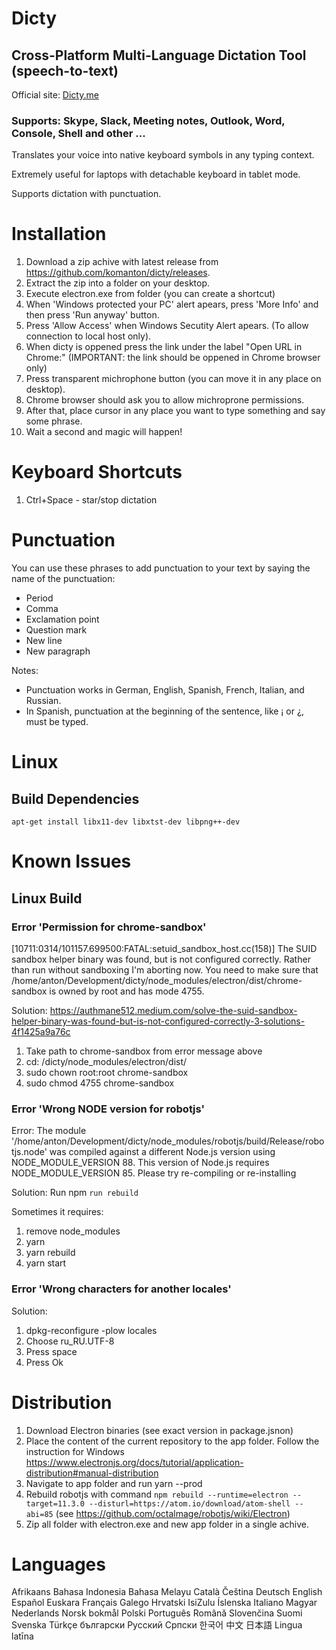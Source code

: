 # Dicty
## Cross-Platform Multi-Language Dictation Tool (speech-to-text)
Official site: <a href="https://dicty.me">Dicty.me</a>
### Supports: Skype, Slack, Meeting notes, Outlook, Word, Console, Shell and other ...

Translates your voice into native keyboard symbols in any typing context.

Extremely useful for laptops with detachable keyboard in tablet mode.

Supports dictation with punctuation.

# Installation
1. Download a zip achive with latest release from https://github.com/komanton/dicty/releases.
2. Extract the zip into a folder on your desktop.
3. Execute electron.exe from folder (you can create a shortcut)
4. When 'Windows protected your PC' alert apears, press 'More Info' and then press 'Run anyway' button.
6. Press 'Allow Access' when Windows Secutity Alert apears. (To allow connection to local host only).
7. When dicty is oppened press the link under the label "Open URL in Chrome:"
(IMPORTANT: the link should be oppened in Chrome browser only)
8. Press transparent michrophone button (you can move it in any place on desktop).
9. Chrome browser should ask you to allow michroprone permissions.
10. After that, place cursor in any place you want to type something and say some phrase.
11. Wait a second and magic will happen!

# Keyboard Shortcuts
1. Ctrl+Space - star/stop dictation

# Punctuation
You can use these phrases to add punctuation to your text by saying the name of the punctuation:
* Period
* Comma
* Exclamation point
* Question mark
* New line
* New paragraph

Notes:
- Punctuation works in German, English, Spanish, French, Italian, and Russian.
- In Spanish, punctuation at the beginning of the sentence, like ¡ or ¿, must be typed. 

# Linux
## Build Dependencies

`apt-get install libx11-dev libxtst-dev libpng++-dev`

# Known Issues
## Linux Build

### Error 'Permission for chrome-sandbox'
[10711:0314/101157.699500:FATAL:setuid_sandbox_host.cc(158)] The SUID sandbox helper binary was found, but is not configured correctly. Rather than run without sandboxing I'm aborting now. You need to make sure that /home/anton/Development/dicty/node_modules/electron/dist/chrome-sandbox is owned by root and has mode 4755.

Solution: https://authmane512.medium.com/solve-the-suid-sandbox-helper-binary-was-found-but-is-not-configured-correctly-3-solutions-4f1425a9a76c

1. Take path to chrome-sandbox from error message above
2. cd: /dicty/node_modules/electron/dist/
3. sudo chown root:root chrome-sandbox
4. sudo chmod 4755 chrome-sandbox

### Error 'Wrong NODE version for robotjs'
Error: The module '/home/anton/Development/dicty/node_modules/robotjs/build/Release/robotjs.node'
was compiled against a different Node.js version using
NODE_MODULE_VERSION 88. This version of Node.js requires
NODE_MODULE_VERSION 85. Please try re-compiling or re-installing

Solution: Run npm `run rebuild`

Sometimes it requires:
1. remove node_modules
2. yarn
3. yarn rebuild
4. yarn start


### Error 'Wrong characters for another locales'
Solution:
1. dpkg-reconfigure -plow locales
2. Choose ru_RU.UTF-8
3. Press space
4. Press Ok

# Distribution
1. Download Electron binaries (see exact version in package.jsnon)
2. Place the content of the current repository to the app folder. Follow the instruction for Windows https://www.electronjs.org/docs/tutorial/application-distribution#manual-distribution
4. Navigate to app folder and run yarn --prod
5. Rebuild robotjs with command `npm rebuild --runtime=electron --target=11.3.0 --disturl=https://atom.io/download/atom-shell --abi=85` (see https://github.com/octalmage/robotjs/wiki/Electron)
6. Zip all folder with electron.exe and new app folder in a single achive.

# Languages
 Afrikaans
 Bahasa Indonesia
 Bahasa Melayu
 Català
 Čeština
 Deutsch
 English
 Español
 Euskara
 Français
 Galego
 Hrvatski
 IsiZulu
 Íslenska
 Italiano
 Magyar
 Nederlands
 Norsk bokmål
 Polski
 Português
 Română
 Slovenčina
 Suomi
 Svenska
 Türkçe
 български
 Pусский
 Српски
 한국어
 中文
 日本語
 Lingua latīna
